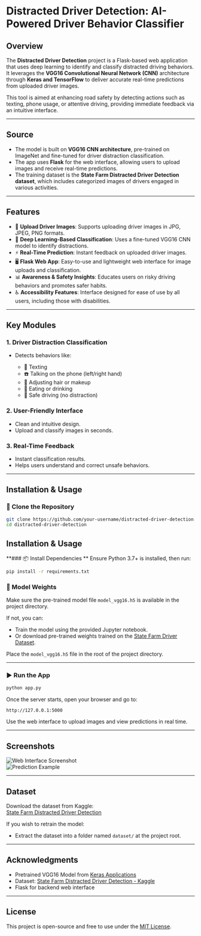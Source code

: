 # Distracted Driver Detection: AI-Powered Driver Behavior Classifier

## Overview

The **Distracted Driver Detection** project is a Flask-based web application that uses deep learning to identify and classify distracted driving behaviors. It leverages the **VGG16 Convolutional Neural Network (CNN)** architecture through **Keras and TensorFlow** to deliver accurate real-time predictions from uploaded driver images.

This tool is aimed at enhancing road safety by detecting actions such as texting, phone usage, or attentive driving, providing immediate feedback via an intuitive interface.

---

## Source

* The model is built on **VGG16 CNN architecture**, pre-trained on ImageNet and fine-tuned for driver distraction classification.
* The app uses **Flask** for the web interface, allowing users to upload images and receive real-time predictions.
* The training dataset is the **State Farm Distracted Driver Detection dataset**, which includes categorized images of drivers engaged in various activities.

---

## Features

* 📸 **Upload Driver Images**: Supports uploading driver images in JPG, JPEG, PNG formats.
* 🤖 **Deep Learning-Based Classification**: Uses a fine-tuned VGG16 CNN model to identify distractions.
* ⚡ **Real-Time Prediction**: Instant feedback on uploaded driver images.
* 🖥️ **Flask Web App**: Easy-to-use and lightweight web interface for image uploads and classification.
* 📊 **Awareness & Safety Insights**: Educates users on risky driving behaviors and promotes safer habits.
* ♿ **Accessibility Features**: Interface designed for ease of use by all users, including those with disabilities.

---

## Key Modules

### 1. Driver Distraction Classification

* Detects behaviors like:

  * 📱 Texting  
  * ☎️ Talking on the phone (left/right hand)  
  * 🙆 Adjusting hair or makeup  
  * 🍔 Eating or drinking  
  * 🛑 Safe driving (no distraction)

### 2. User-Friendly Interface

* Clean and intuitive design.
* Upload and classify images in seconds.

### 3. Real-Time Feedback

* Instant classification results.
* Helps users understand and correct unsafe behaviors.

---

## Installation & Usage

### 🔧 Clone the Repository

```bash
git clone https://github.com/your-username/distracted-driver-detection.git
cd distracted-driver-detection
```

## Installation & Usage

**### 📦 Install Dependencies  **
Ensure Python 3.7+ is installed, then run:

```bash
pip install -r requirements.txt
```
### 🧠 Model Weights  
Make sure the pre-trained model file `model_vgg16.h5` is available in the project directory.

If not, you can:

- Train the model using the provided Jupyter notebook.  
- Or download pre-trained weights trained on the [State Farm Driver Dataset](https://www.kaggle.com/c/state-farm-distracted-driver-detection).

Place the `model_vgg16.h5` file in the root of the project directory.

---

### ▶️ Run the App

```bash
python app.py
```
Once the server starts, open your browser and go to:

```bash
http://127.0.0.1:5000
```

Use the web interface to upload images and view predictions in real time.

---

## Screenshots

<img src="https://github.com/your-username/distracted-driver-detection/blob/main/screenshots/interface.png" alt="Web Interface Screenshot">  
<br>  
<img src="https://github.com/your-username/distracted-driver-detection/blob/main/screenshots/prediction.png" alt="Prediction Example">

---

## Dataset

Download the dataset from Kaggle:  
[State Farm Distracted Driver Detection](https://www.kaggle.com/c/state-farm-distracted-driver-detection)

If you wish to retrain the model:

- Extract the dataset into a folder named `dataset/` at the project root.

---

## Acknowledgments

- Pretrained VGG16 Model from [Keras Applications](https://keras.io/api/applications/vgg/)
- Dataset: [State Farm Distracted Driver Detection - Kaggle](https://www.kaggle.com/c/state-farm-distracted-driver-detection)
- Flask for backend web interface

---

## License

This project is open-source and free to use under the [MIT License](LICENSE).


